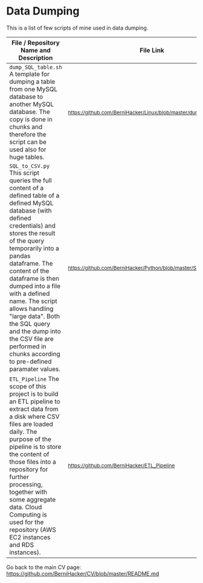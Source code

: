 # Data Dumping
This is a list of few scripts of mine used in data dumping.

File / Repository Name and Description                                             | File Link   
--------------------------------------------------------------------- | ----------
<code>dump_SQL_table.sh</code> A template for dumping a table from one MySQL database to another MySQL database. The copy is done in chunks and therefore the script can be used also for huge tables. | <sub>https://github.com/BerniHacker/Linux/blob/master/dump_SQL_table.sh</sub>
<code>SQL_to_CSV.py</code> This script queries the full content of a defined table of a defined MySQL database (with defined credentials) and stores the result of the query temporarily into a pandas dataframe. The content of the dataframe is then dumped into a file with a defined name. The script allows handling "large data". Both the SQL query and the dump into the CSV file are performed in chunks according to pre-defined paramater values. | <sub>https://github.com/BerniHacker/Python/blob/master/SQL_to_CSV.py</sub>
<code>ETL_Pipeline</code> The scope of this project is to build an ETL pipeline to extract data from a disk where CSV files are loaded daily. The purpose of the pipeline is to store the content of those files into a repository for further processing, together with some aggregate data. Cloud Computing is used for the repository (AWS EC2 instances and RDS instances). | <sub>https://github.com/BerniHacker/ETL_Pipeline</sub>

Go back to the main CV page: https://github.com/BerniHacker/CV/blob/master/README.md
